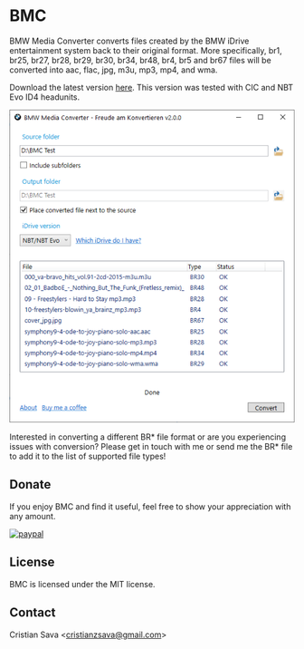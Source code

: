 # BMC
BMW Media Converter converts files created by the BMW iDrive entertainment system back to their original format. More specifically, br1, br25, br27, br28, br29, br30, br34, br48, br4, br5 and br67 files will be converted into aac, flac, jpg, m3u, mp3, mp4, and wma.

Download the latest version [here](/Build/). This version was tested with CIC and NBT Evo ID4 headunits.

<img src="/Screenshot.png">

Interested in converting a different BR* file format or are you experiencing issues with conversion? Please get in touch with me or send me the BR* file to add it to the list of supported file types!

## Donate
If you enjoy BMC and find it useful, feel free to show your appreciation with any amount.

[![paypal](https://www.paypalobjects.com/en_US/i/btn/btn_donateCC_LG.gif)](https://www.paypal.com/donate?hosted_button_id=EN4ET24Q6U5EU)

## License
BMC is licensed under the MIT license.

## Contact
Cristian Sava <<cristianzsava@gmail.com>>

